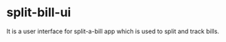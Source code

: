 # split-bill-ui
It is a user interface for split-a-bill app which is used to split and track bills. 
